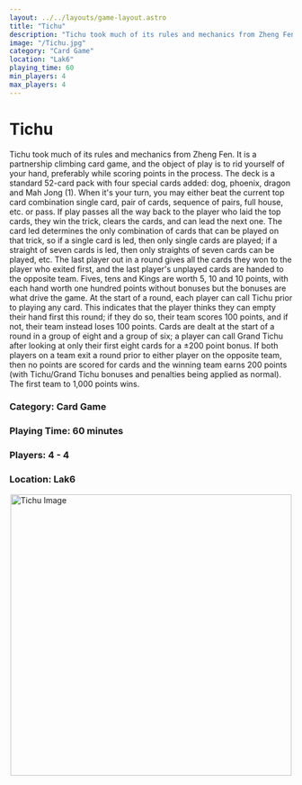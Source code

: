 ```yaml
---
layout: ../../layouts/game-layout.astro
title: "Tichu"
description: "Tichu took much of its rules and mechanics from Zheng Fen."
image: "/Tichu.jpg"
category: "Card Game"
location: "Lak6"
playing_time: 60
min_players: 4
max_players: 4
---
```

# Tichu

Tichu took much of its rules and mechanics from Zheng Fen. It is a partnership climbing card game, and the object of play is to rid yourself of your hand, preferably while scoring points in the process.  The deck is a standard 52-card pack with four special cards added: dog, phoenix, dragon and Mah Jong (1). When it's your turn, you may either beat the current top card combination   single card, pair of cards, sequence of pairs, full house, etc.   or pass. If play passes all the way back to the player who laid the top cards, they win the trick, clears the cards, and can lead the next one. The card led determines the only combination of cards that can be played on that trick, so if a single card is led, then only single cards are played; if a straight of seven cards is led, then only straights of seven cards can be played, etc.  The last player out in a round gives all the cards they won to the player who exited first, and the last player's unplayed cards are handed to the opposite team. Fives, tens and Kings are worth 5, 10 and 10 points, with each hand worth one hundred points without bonuses   but the bonuses are what drive the game. At the start of a round, each player can call  Tichu  prior to playing any card. This indicates that the player thinks they can empty their hand first this round; if they do so, their team scores 100 points, and if not, their team instead loses 100 points. Cards are dealt at the start of a round in a group of eight and a group of six; a player can call  Grand Tichu  after looking at only their first eight cards for a &plusmn;200 point bonus. If both players on a team exit a round prior to either player on the opposite team, then no points are scored for cards and the winning team earns 200 points (with Tichu/Grand Tichu bonuses and penalties being applied as normal).  The first team to 1,000 points wins.  

### Category: Card Game

### Playing Time: 60 minutes

### Players: 4 - 4

### Location: Lak6

<img src="/Tichu.jpg" alt="Tichu Image" width="500" style="display: block; margin: 0 auto">

    